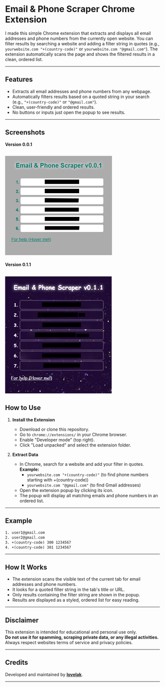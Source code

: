# Email & Phone Scraper Chrome Extension

I made this simple Chrome extension that extracts and displays all email addresses and phone numbers from the currently open website. You can filter results by searching a website and adding a filter string in quotes (e.g., `yourwebsite.com "+(country-code)"` or `yourwebsite.com "@gmail.com"`). The extension automatically scans the page and shows the filtered results in a clean, ordered list.

---

## Features

- Extracts all email addresses and phone numbers from any webpage.
- Automatically filters results based on a quoted string in your search (e.g., `"+(country-code)"` or `"@gmail.com"`).
- Clean, user-friendly and ordered results.
- No buttons or inputs just open the popup to see results.

---

## Screenshots
**Version 0.0.1**  
## ![Screenshot](assets/Screenshot%20v0.0.1.png) 
**Version 0.1.1** 
## ![Screenshot](assets/Screenshot%20v0.1.1.png)

## How to Use

1. **Install the Extension**

   - Download or clone this repository.
   - Go to `chrome://extensions/` in your Chrome browser.
   - Enable "Developer mode" (top right).
   - Click "Load unpacked" and select the extension folder.

2. **Extract Data**
   - In Chrome, search for a website and add your filter in quotes.  
     **Example:**
     - `yourwebsite.com "+(country-code)"` (to find phone numbers starting with +(country-code))
     - `yourwebsite.com "@gmail.com"` (to find Gmail addresses)
   - Open the extension popup by clicking its icon.
   - The popup will display all matching emails and phone numbers in an ordered list.

---

## Example

```
1. user1@gmail.com
2. user2@gmail.com
3. +(country-code) 300 1234567
4. +(country-code) 301 1234567
```

---

## How It Works

- The extension scans the visible text of the current tab for email addresses and phone numbers.
- It looks for a quoted filter string in the tab's title or URL.
- Only results containing the filter string are shown in the popup.
- Results are displayed as a styled, ordered list for easy reading.

---

## Disclaimer

This extension is intended for educational and personal use only.  
**Do not use it for spamming, scraping private data, or any illegal activities.**  
Always respect websites terms of service and privacy policies.

---

## Credits

Developed and maintained by [**lovelak**](http://lovelak.rf.gd).

---
